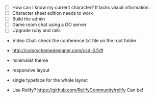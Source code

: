 * [ ] How can I know my current character? It lacks visual information.
* [ ] Character sheet edition needs to work
* [ ] Build the admin
* [ ] Game room chat using a GO server
* [ ] Upgrade ruby and rails

* Video Chat: check the conference.txt file on the root folder

* http://colorschemedesigner.com/csd-3.5/#
* minimalist theme
* responsive layout
* single typeface for the whole layout

* Use Rolify? https://github.com/RolifyCommunity/rolify Can be!
